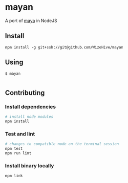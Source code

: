 # mayan

A port of [maya](https://github.com/ZengineHQ/maya) in NodeJS

## Install

```
npm install -g git+ssh://git@github.com/WizeHive/mayan
```

## Using

```
$ mayan


```

## Contributing


### Install dependencies

```bash
# install node modules
npm install
```

### Test and lint

```bash
# changes to compatible node on the terminal session
npm test
npm run lint
```

### Install binary locally

```bash
npm link
```